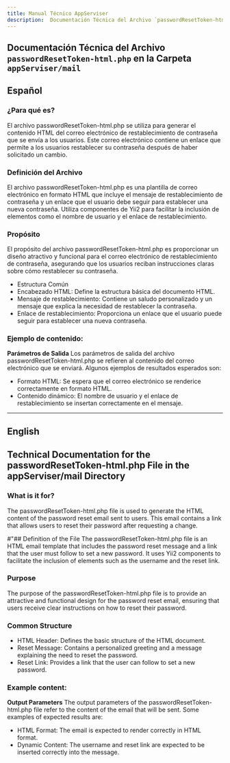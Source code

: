 ```yaml
---
title: Manual Técnico AppServiser
description:  Documentación Técnica del Archivo `passwordResetToken-html.php`
---
```


## Documentación Técnica del Archivo `passwordResetToken-html.php` en la Carpeta `appServiser/mail`

## Español

### ¿Para qué es?
El archivo passwordResetToken-html.php se utiliza para generar el contenido HTML del correo electrónico de restablecimiento de contraseña que se envía a los usuarios. Este correo electrónico contiene un enlace que permite a los usuarios restablecer su contraseña después de haber solicitado un cambio.

### Definición del Archivo
El archivo passwordResetToken-html.php es una plantilla de correo electrónico en formato HTML que incluye el mensaje de restablecimiento de contraseña y un enlace que el usuario debe seguir para establecer una nueva contraseña. Utiliza componentes de Yii2 para facilitar la inclusión de elementos como el nombre de usuario y el enlace de restablecimiento.

### Propósito
El propósito del archivo passwordResetToken-html.php es proporcionar un diseño atractivo y funcional para el correo electrónico de restablecimiento de contraseña, asegurando que los usuarios reciban instrucciones claras sobre cómo restablecer su contraseña.
- Estructura Común
- Encabezado HTML: Define la estructura básica del documento HTML.
- Mensaje de restablecimiento: Contiene un saludo personalizado y un mensaje que explica la necesidad de restablecer la contraseña.
- Enlace de restablecimiento: Proporciona un enlace que el usuario puede seguir para establecer una nueva contraseña.

### Ejemplo de contenido:
**Parámetros de Salida**
Los parámetros de salida del archivo passwordResetToken-html.php se refieren al contenido del correo electrónico que se enviará. 
Algunos ejemplos de resultados esperados son:
- Formato HTML: Se espera que el correo electrónico se renderice correctamente en formato HTML.
- Contenido dinámico: El nombre de usuario y el enlace de restablecimiento se insertan correctamente en el mensaje.
---

## English
## Technical Documentation for the passwordResetToken-html.php File in the appServiser/mail Directory

### What is it for?
The passwordResetToken-html.php file is used to generate the HTML content of the password reset email sent to users. This email contains a link that allows users to reset their password after requesting a change.

#"## Definition of the File
The passwordResetToken-html.php file is an HTML email template that includes the password reset message and a link that the user must follow to set a new password. It uses Yii2 components to facilitate the inclusion of elements such as the username and the reset link.

### Purpose
The purpose of the passwordResetToken-html.php file is to provide an attractive and functional design for the password reset email, ensuring that users receive clear instructions on how to reset their password.

### Common Structure
- HTML Header: Defines the basic structure of the HTML document.
- Reset Message: Contains a personalized greeting and a message explaining the need to reset the password.
- Reset Link: Provides a link that the user can follow to set a new password.

### Example content:
**Output Parameters**
The output parameters of the passwordResetToken-html.php file refer to the content of the email that will be sent. Some examples of expected results are:
- HTML Format: The email is expected to render correctly in HTML format.
- Dynamic Content: The username and reset link are expected to be inserted correctly into the message.
